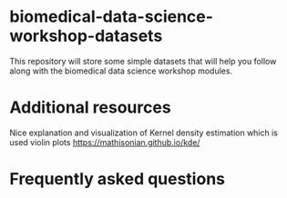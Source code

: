 # biomedical-data-science-workshop-datasets

This repository will store some simple datasets that will help you follow along with the biomedical data science workshop modules.

# Additional resources

Nice explanation and visualization of Kernel density estimation which is used violin plots https://mathisonian.github.io/kde/

# Frequently asked questions
